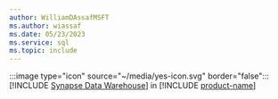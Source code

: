 ```yaml
---
author: WilliamDAssafMSFT
ms.author: wiassaf
ms.date: 05/23/2023
ms.service: sql
ms.topic: include
---
```

:::image type="icon" source="~/media/yes-icon.svg" border="false"::: [!INCLUDE [Synapse Data Warehouse](../fabric-dw.md)] in [!INCLUDE [product-name](../../../includes/product-name.md)]